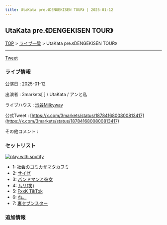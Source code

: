 ```yaml
---
title: UtaKata pre.《DENGEKISEN TOUR》 | 2025-01-12
---
```

## UtaKata pre.《DENGEKISEN TOUR》

[TOP](/setlist/) > [ライブ一覧](lives.html) > UtaKata pre.《DENGEKISEN TOUR》

___

<a href="https://twitter.com/share?ref_src=twsrc%5Etfw" data-text="3markets[ ]セットリスト > UtaKata pre.《DENGEKISEN TOUR》" class="twitter-share-button" data-via="3markets" data-hashtags="3markets" data-related="3markets" data-show-count="false">Tweet</a>

### ライブ情報

公演日
:    2025-01-12

出演者
:    3markets[ ] / UtaKata / アンと私

ライブハウス
:    [渋谷Milkyway](livehouse010.html)

公式Tweet
:    [https://x.com/3markets/status/1878416800800813417](https://x.com/3markets/status/1878416800800813417)

その他コメント
:    

### セットリスト


[![play with spotify](images/spotify-icon.png)](https://open.spotify.com/playlist/5UxGoP8EDpAbuu4xdcraex)



*  1: [社会のゴミカザマタカフミ](song002.html)
*  2: [サイゼ](song004.html)
*  3: [バンドマンと彼女](song009.html)
*  4: [ムリ(笑)](song099.html)
*  5: [FxxK TikTok](song082.html)
*  6: [ね。](song076.html)
*  7: [裏セブンスター](song017.html)


### 追加情報






<script async src="https://platform.twitter.com/widgets.js" charset="utf-8"></script>